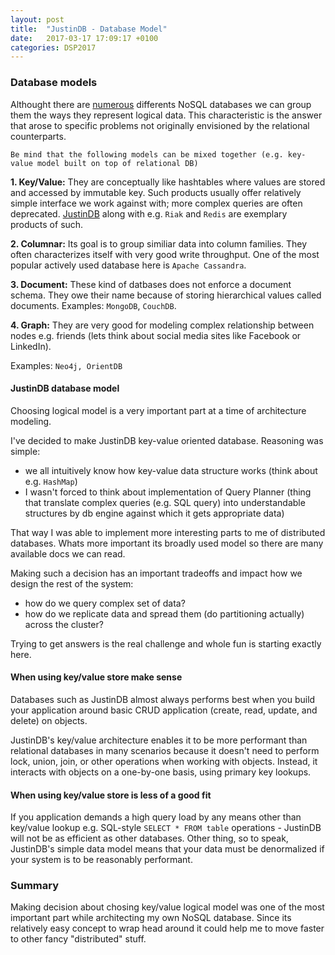 ```yaml
---
layout: post
title:  "JustinDB - Database Model"
date:   2017-03-17 17:09:17 +0100
categories: DSP2017
---
```


### Database models
Althought there are [numerous][nosql-database] differents NoSQL databases we can group them the ways they represent logical data. This characteristic is the answer that arose to specific problems not originally envisioned by the relational counterparts.

```
Be mind that the following models can be mixed together (e.g. key-value model built on top of relational DB)
```

**1. Key/Value:**
They are conceptually like hashtables where values are stored and accessed by immutable key. Such products usually offer relatively simple interface we work against with; more complex queries are often deprecated.
[JustinDB][justindb] along with e.g. `Riak` and `Redis` are exemplary products of such.

**2. Columnar:**
Its goal is to group similiar data into column families. They often characterizes itself with very good write throughput.
One of the most popular actively used database here is `Apache Cassandra`.

**3. Document:**
These kind of datbases does not enforce a document schema. They owe their name because of storing hierarchical values called documents. Examples: `MongoDB`, `CouchDB`.

**4. Graph:**
They are very good for modeling complex relationship between nodes e.g. friends (lets think about social media sites like Facebook or LinkedIn).

Examples: `Neo4j, OrientDB`


#### JustinDB database model
Choosing logical model is a very important part at a time of architecture modeling.

I've decided to make JustinDB key-value oriented database. Reasoning was simple:
- we all intuitively know how key-value data structure works (think about e.g. `HashMap`)
- I wasn't forced to think about implementation of Query Planner (thing that translate complex queries (e.g. SQL query) into understandable structures by db engine against which it gets appropriate data)

That way I was able to implement more interesting parts to me of distributed databases. Whats more important its broadly used model so there are many available docs we can read.

Making such a decision has an important tradeoffs and impact how we design the rest of the system:
- how do we query complex set of data?
- how do we replicate data and spread them (do partitioning actually) across the cluster?

Trying to get answers is the real challenge and whole fun is starting exactly here.

#### When using key/value store make sense
Databases such as JustinDB almost always performs best when you build your application around basic CRUD application (create, read, update, and delete) on objects.

JustinDB's key/value architecture enables it to be more performant than relational databases in many scenarios because it doesn't need to perform lock, union, join, or other operations when working with objects. Instead, it interacts with objects on a one-by-one basis, using primary key lookups.

#### When using key/value store is less of a good fit
If you application demands a high query load by any means other than key/value lookup e.g. SQL-style `SELECT * FROM table` operations - JustinDB will not be as efficient as other databases. Other thing, so to speak, JustinDB's simple data model means that your data must be denormalized if your system is to be reasonably performant.

### Summary
Making decision about chosing key/value logical model was one of the most important part while architecting my own NoSQL database. Since its relatively easy concept to wrap head around it could help me to move faster to other fancy "distributed" stuff.


[justindb]: https://github.com/speedcom/JustinDB
[nosql-database]: http://nosql-database.org/